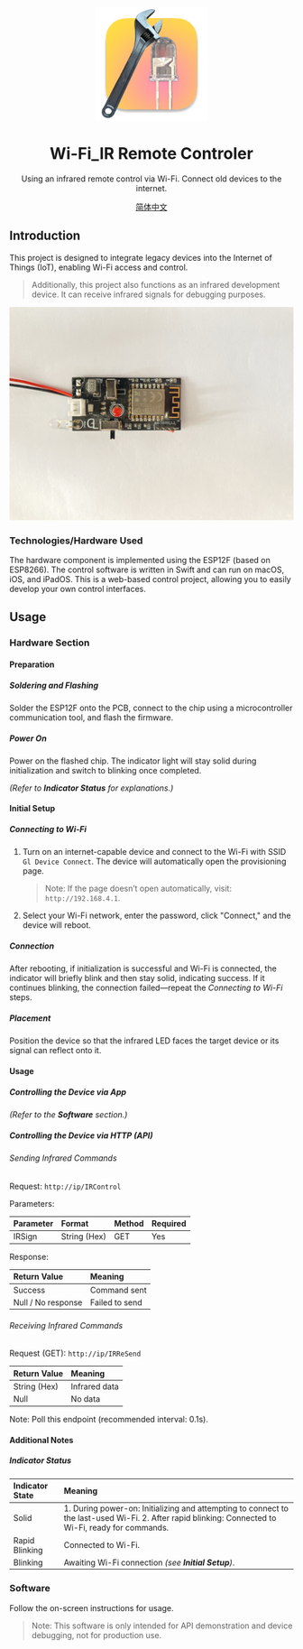 <div align='center'>
  <img src='./imgs/icon.png' style='width:200px'/>
  <h1>Wi-Fi_IR Remote Controler</h1>
  <p>Using an infrared remote control via Wi-Fi. Connect old devices to the internet.</p>
  <a href='./docs/cn_zh.md'>简体中文</a>
</div>



## Introduction

This project is designed to integrate legacy devices into the Internet of Things (IoT), enabling Wi-Fi access and control.

> Additionally, this project also functions as an infrared development device. It can receive infrared signals for debugging purposes.

![img1](./imgs/img1.jpeg)

### Technologies/Hardware Used

The hardware component is implemented using the ESP12F (based on ESP8266). The control software is written in Swift and can run on macOS, iOS, and iPadOS. This is a web-based control project, allowing you to easily develop your own control interfaces.

## Usage

### Hardware Section

#### Preparation

##### Soldering and Flashing

Solder the ESP12F onto the PCB, connect to the chip using a microcontroller communication tool, and flash the firmware.

##### Power On

Power on the flashed chip. The indicator light will stay solid during initialization and switch to blinking once completed.

*(Refer to **Indicator Status** for explanations.)*

#### Initial Setup

##### Connecting to Wi-Fi

1. Turn on an internet-capable device and connect to the Wi-Fi with SSID `Gl Device Connect`. The device will automatically open the provisioning page.

   > Note: If the page doesn’t open automatically, visit: `http://192.168.4.1`.

2. Select your Wi-Fi network, enter the password, click "Connect," and the device will reboot.

##### Connection

After rebooting, if initialization is successful and Wi-Fi is connected, the indicator will briefly blink and then stay solid, indicating success. If it continues blinking, the connection failed—repeat the *Connecting to Wi-Fi* steps.

##### Placement

Position the device so that the infrared LED faces the target device or its signal can reflect onto it.

#### Usage

##### Controlling the Device via App

*(Refer to the **Software** section.)*

##### Controlling the Device via HTTP (API)

###### Sending Infrared Commands

Request: `http://ip/IRControl`

Parameters:

| Parameter | Format       | Method | Required |
| :-------- | :----------- | :----- | :------- |
| IRSign    | String (Hex) | GET    | Yes      |

Response:

| Return Value       | Meaning        |
| :----------------- | :------------- |
| Success            | Command sent   |
| Null / No response | Failed to send |

###### Receiving Infrared Commands

Request (GET): `http://ip/IRReSend`

| Return Value | Meaning       |
| :----------- | :------------ |
| String (Hex) | Infrared data |
| Null         | No data       |

Note: Poll this endpoint (recommended interval: 0.1s).

#### Additional Notes

##### Indicator Status

| Indicator State | Meaning                                                      |
| :-------------- | :----------------------------------------------------------- |
| Solid           | 1. During power-on: Initializing and attempting to connect to the last-used Wi-Fi. 2. After rapid blinking: Connected to Wi-Fi, ready for commands. |
| Rapid Blinking  | Connected to Wi-Fi.                                          |
| Blinking        | Awaiting Wi-Fi connection *(see **Initial Setup**)*.         |

### Software

Follow the on-screen instructions for usage.

> Note: This software is only intended for API demonstration and device debugging, not for production use.
